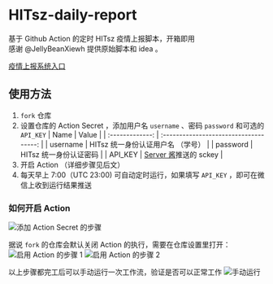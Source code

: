 # HITsz-daily-report

基于 Github Action 的定时 HITsz 疫情上报脚本，开箱即用  
感谢 @JellyBeanXiewh 提供原始脚本和 idea 。

[疫情上报系统入口](http://xgsm.hitsz.edu.cn/zhxy-xgzs/xg_mobile/xs/yqxx)

## 使用方法
1. `fork` 仓库
2. 设置仓库的 Action Secret ，添加用户名 `username` 、密码 `password` 和可选的 `API_KEY`
   | Name          | Value                                |
   | :-------------: | :------------------------------------: |
   | username      | HITsz 统一身份认证用户名 （学号）         |
   | password      | HITsz 统一身份认证密码                 |
   | API_KEY       | [Server 酱](http://sc.ftqq.com/)推送的 sckey                   |
3. 开启 Action （详细步骤见后文）
4. 每天早上 7:00（UTC 23:00) 可自动定时运行，如果填写 `API_KEY` ，即可在微信上收到运行结果推送

### 如何开启 Action

![添加 Action Secret 的步骤](./image/instruction.png)

据说 `fork` 的仓库会默认关闭 Action 的执行，需要在仓库设置里打开：
![启用 Action 的步骤 1](./image/enable1.png)
![启用 Action 的步骤 2](./image/enable2.png)

以上步骤都完工后可以手动运行一次工作流，验证是否可以正常工作
![手动运行](./image/test_run.png)
